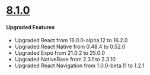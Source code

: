 # [8.1.0](http://gitstrap.com/strapmobile/FoodOrderingApp/blob/v8.1.0/CRNA/ChangeLog.md)

#### Upgraded Features

* Upgraded React from 16.0.0-alpha.12 to 16.2.0
* Upgraded React Native from 0.48.4 to 0.52.0
* Upgraded Expo from 21.0.2 to 25.0.0
* Upgraded NativeBase from 2.3.1 to 2.3.10
* Upgraded React Navigation from 1.0.0-beta.11 to 1.2.1
